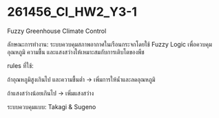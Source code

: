 # 261456_CI_HW2_Y3-1

Fuzzy Greenhouse Climate Control


ลักษณะการทำงาน: ระบบควบคุมสภาพอากาศในเรือนกระจกโดยใช้ Fuzzy Logic เพื่อควบคุมอุณหภูมิ ความชื้น และแสงสว่างให้เหมาะสมกับการเติบโตของพืช


rules ที่ใช้:


ถ้าอุณหภูมิสูงเกินไป และความชื้นต่ำ → เพิ่มการให้น้ำและลดอุณหภูมิ


ถ้าแสงสว่างน้อยเกินไป → เพิ่มแสงสว่าง


ระบบควบคุมแบบ: Takagi & Sugeno
